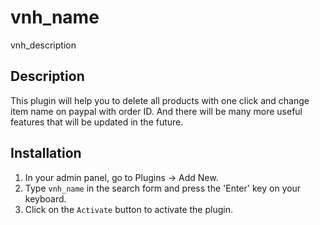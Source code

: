 # vnh_name #

vnh_description

## Description ##

This plugin will help you to delete all products with one click and change item name on paypal with order ID.
And there will be many more useful features that will be updated in the future.

## Installation ##

1. In your admin panel, go to Plugins -> Add New.
2. Type `vnh_name` in the search form and press the 'Enter' key on your keyboard.
3. Click on the `Activate` button to activate the plugin.

